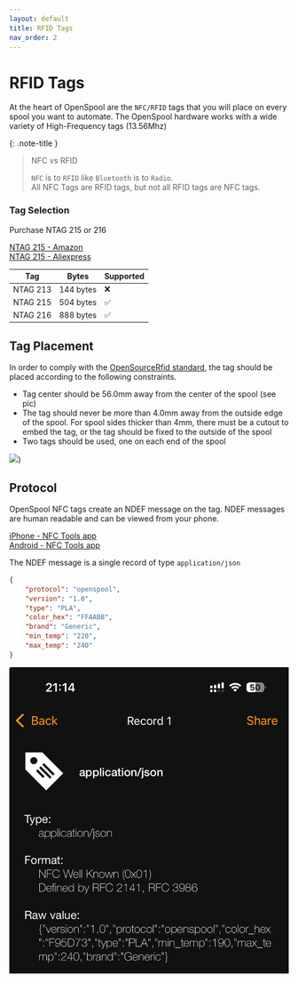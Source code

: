 ```yaml
---
layout: default
title: RFID Tags
nav_order: 2
---
```


# RFID Tags

At the heart of OpenSpool are the `NFC/RFID` tags that you will place on every spool you want to automate. The OpenSpool hardware works with a wide variety of High-Frequency tags (13.56Mhz)

{: .note-title }
> NFC vs RFID
> 
> `NFC` is to `RFID` like `Bluetooth` is to `Radio`.  
> All NFC Tags are RFID tags, but not all RFID tags are NFC tags. 

### Tag Selection

Purchase NTAG 215 or 216

[NTAG 215 - Amazon](https://a.co/d/5ojDUNk)  
[NTAG 215 - Aliexpress](https://www.aliexpress.us/item/3256806144939092.html)  

| Tag | Bytes | Supported |  
| --- | --- | --- |  
| NTAG 213 | 144 bytes | ❌ | 
| NTAG 215 | 504 bytes | ✅ |  
| NTAG 216 | 888 bytes | ✅ |   

## Tag Placement

In order to comply with the [OpenSourceRfid standard](https://github.com/Bambu-Research-Group/RFID-Tag-Guide/blob/main/OpenSourceRfid.md), the tag should be placed according to the following constraints. 

- Tag center should be 56.0mm away from the center of the spool (see pic)
- The tag should never be more than 4.0mm away from the outside edge of the spool. For spool sides thicker than 4mm, there must be a cutout to embed the tag, or the tag should be fixed to the outside of the spool
- Two tags should be used, one on each end of the spool

![](https://github.com/Bambu-Research-Group/RFID-Tag-Guide/raw/main/images/TagLocation.png))


## Protocol

OpenSpool NFC tags create an NDEF message on the tag. NDEF messages are human readable and can be viewed from your phone.

[iPhone - NFC Tools app](https://apps.apple.com/us/app/nfc-tools/id1252962749)  
[Android - NFC Tools app](https://www.google.com/url?sa=t&source=web&rct=j&opi=89978449&url=https://play.google.com/store/apps/details%3Fid%3Dcom.wakdev.wdnfc%26hl%3Den_US&ved=2ahUKEwicptyi7caJAxXomO4BHZo4FIgQFnoECAwQAQ&usg=AOvVaw0XjR90J9AV8I4375hycopuz)  

The NDEF message is a single record of type `application/json`

```json
{
    "protocol": "openspool",
    "version": "1.0",
    "type": "PLA",
    "color_hex": "FFAABB",
    "brand": "Generic",
    "min_temp": "220",
    "max_temp": "240"
}
```

![](./images/phoneNFC.jpeg)  